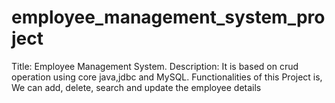 # employee_management_system_project
Title: Employee Management System. Description: It is based on crud operation using core
java,jdbc and MySQL. Functionalities of this Project is, We can add, delete, search and update the employee
details
